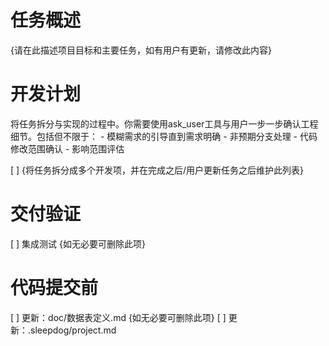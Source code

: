 # 任务概述

{请在此描述项目目标和主要任务，如有用户有更新，请修改此内容}

# 开发计划

<Annotation>
将任务拆分与实现的过程中。你需要使用ask_user工具与用户一步一步确认工程细节。包括但不限于：
- 模糊需求的引导直到需求明确
- 非预期分支处理
- 代码修改范围确认
- 影响范围评估
</Annotation>

[ ] {将任务拆分成多个开发项，并在完成之后/用户更新任务之后维护此列表}

# 交付验证

[ ] 集成测试 {如无必要可删除此项}

# 代码提交前

[ ] 更新：doc/数据表定义.md {如无必要可删除此项}
[ ] 更新：.sleepdog/project.md